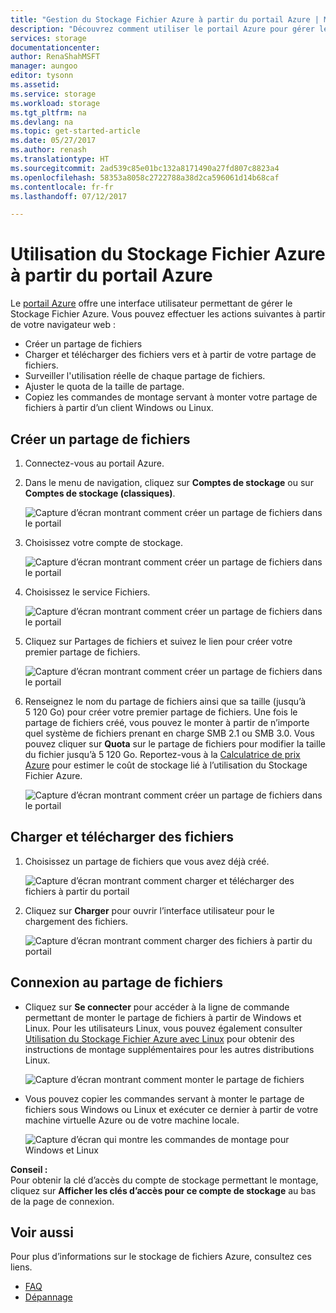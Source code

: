 ```yaml
---
title: "Gestion du Stockage Fichier Azure à partir du portail Azure | Microsoft Docs"
description: "Découvrez comment utiliser le portail Azure pour gérer le Stockage Fichier Azure."
services: storage
documentationcenter: 
author: RenaShahMSFT
manager: aungoo
editor: tysonn
ms.assetid: 
ms.service: storage
ms.workload: storage
ms.tgt_pltfrm: na
ms.devlang: na
ms.topic: get-started-article
ms.date: 05/27/2017
ms.author: renash
ms.translationtype: HT
ms.sourcegitcommit: 2ad539c85e01bc132a8171490a27fd807c8823a4
ms.openlocfilehash: 58353a8058c2722788a38d2ca596061d14b68caf
ms.contentlocale: fr-fr
ms.lasthandoff: 07/12/2017

---
```


# <a name="how-to-use-azure-file-storage-from-the-azure-portal"></a>Utilisation du Stockage Fichier Azure à partir du portail Azure
Le [portail Azure](https://portal.azure.com) offre une interface utilisateur permettant de gérer le Stockage Fichier Azure. Vous pouvez effectuer les actions suivantes à partir de votre navigateur web :

* Créer un partage de fichiers
* Charger et télécharger des fichiers vers et à partir de votre partage de fichiers.
* Surveiller l'utilisation réelle de chaque partage de fichiers.
* Ajuster le quota de la taille de partage.
* Copiez les commandes de montage servant à monter votre partage de fichiers à partir d’un client Windows ou Linux.

## <a name="create-file-share"></a>Créer un partage de fichiers
1. Connectez-vous au portail Azure.
2. Dans le menu de navigation, cliquez sur **Comptes de stockage** ou sur **Comptes de stockage (classiques)**.
    
    ![Capture d’écran montrant comment créer un partage de fichiers dans le portail](media/storage-file-how-to-use-files-portal/use-files-portal-create-file-share1.png)

3. Choisissez votre compte de stockage.

    ![Capture d’écran montrant comment créer un partage de fichiers dans le portail](media/storage-file-how-to-use-files-portal/use-files-portal-create-file-share2.png)

4. Choisissez le service Fichiers.

    ![Capture d’écran montrant comment créer un partage de fichiers dans le portail](media/storage-file-how-to-use-files-portal/use-files-portal-create-file-share3.png)

5. Cliquez sur Partages de fichiers et suivez le lien pour créer votre premier partage de fichiers.

    ![Capture d’écran montrant comment créer un partage de fichiers dans le portail](media/storage-file-how-to-use-files-portal/use-files-portal-create-file-share4.png)

6. Renseignez le nom du partage de fichiers ainsi que sa taille (jusqu’à 5 120 Go) pour créer votre premier partage de fichiers. Une fois le partage de fichiers créé, vous pouvez le monter à partir de n’importe quel système de fichiers prenant en charge SMB 2.1 ou SMB 3.0. Vous pouvez cliquer sur **Quota** sur le partage de fichiers pour modifier la taille du fichier jusqu’à 5 120 Go. Reportez-vous à la [Calculatrice de prix Azure](https://azure.microsoft.com/pricing/calculator/) pour estimer le coût de stockage lié à l’utilisation du Stockage Fichier Azure.

    ![Capture d’écran montrant comment créer un partage de fichiers dans le portail](media/storage-file-how-to-use-files-portal/use-files-portal-create-file-share5.png)

## <a name="upload-and-download-files"></a>Charger et télécharger des fichiers
1. Choisissez un partage de fichiers que vous avez déjà créé.

    ![Capture d’écran montrant comment charger et télécharger des fichiers à partir du portail](media/storage-file-how-to-use-files-portal/use-files-portal-upload-file1.png)

2. Cliquez sur **Charger** pour ouvrir l’interface utilisateur pour le chargement des fichiers.

    ![Capture d’écran montrant comment charger des fichiers à partir du portail](media/storage-file-how-to-use-files-portal/use-files-portal-upload-file2.png)

## <a name="connect-to-file-share"></a>Connexion au partage de fichiers
-  Cliquez sur **Se connecter** pour accéder à la ligne de commande permettant de monter le partage de fichiers à partir de Windows et Linux. Pour les utilisateurs Linux, vous pouvez également consulter [Utilisation du Stockage Fichier Azure avec Linux](storage-how-to-use-files-linux.md) pour obtenir des instructions de montage supplémentaires pour les autres distributions Linux.

    ![Capture d’écran montrant comment monter le partage de fichiers](media/storage-file-how-to-use-files-portal/use-files-portal-connect.png)
-  Vous pouvez copier les commandes servant à monter le partage de fichiers sous Windows ou Linux et exécuter ce dernier à partir de votre machine virtuelle Azure ou de votre machine locale.

    ![Capture d’écran qui montre les commandes de montage pour Windows et Linux](media/storage-file-how-to-use-files-portal/use-files-portal-show-mount-commands.png)

**Conseil :**  
Pour obtenir la clé d’accès du compte de stockage permettant le montage, cliquez sur **Afficher les clés d’accès pour ce compte de stockage** au bas de la page de connexion.

## <a name="see-also"></a>Voir aussi
Pour plus d’informations sur le stockage de fichiers Azure, consultez ces liens.

* [FAQ](storage-files-faq.md)
* [Dépannage](storage-troubleshoot-file-connection-problems.md)
